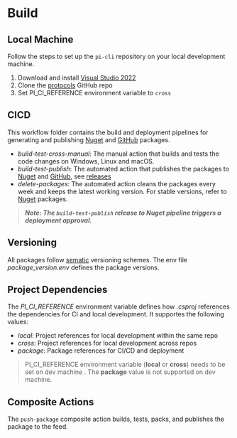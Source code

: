 # Build

## Local Machine
Follow the steps to set up the `pi-cli` repository on your local development machine.

1. Download and install [Visual Studio 2022](https://visualstudio.microsoft.com/vs/)
2. Clone the [protocols](https://github.com/perpetualintelligence/protocols) GitHub repo
3. Set PI_CI_REFERENCE environment variable to `cross`

## CICD
This workflow folder contains the build and deployment pipelines for generating and publishing [Nuget](https://www.nuget.org/profiles/perpetualintelligencellc) and [GitHub](https://github.com/orgs/perpetualintelligence/packages?repo_name=data) packages. 

- *build-test-cross-manual*: The manual action that builds and tests the code changes on Windows, Linux and macOS.
- *build-test-publish*: The automated action that publishes the packages to [Nuget](https://www.nuget.org/profiles/perpetualintelligencellc) and [GitHub](https://github.com/orgs/perpetualintelligence/packages?repo_name=data), see [releases](https://github.com/perpetualintelligence/cli/releases)
- *delete-packages*:  The automated action cleans the packages every week and keeps the latest working version. For stable versions, refer to [Nuget](https://www.nuget.org/profiles/perpetualintelligencellc) packages.

> ***Note: The `build-test-publish` release to Nuget pipeline triggers a deployment approval.***

## Versioning
All packages follow [sematic](https://semver.org/) versioning schemes. The env file *package_version.env* defines the package versions.

## Project Dependencies
The *PI_CI_REFERENCE* environment variable defines how *.csproj* references the dependencies for CI and local development. It supportes the following values:
- *local*: Project references for local development within the same repo
- *cross*: Project references for local development across repos
- *package*: Package references for CI/CD and deployment

> PI_CI_REFERENCE environment variable (**local** or **cross**) needs to be set on dev machine . The **package** value is not supported on dev machine. 

## Composite Actions
The `push-package` composite action builds, tests, packs, and publishes the package to the feed.
